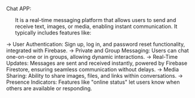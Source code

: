 Chat APP:
<ul>It is a real-time messaging platform that allows users to send and receive text, images, or media, enabling instant communication. It typically includes features like:</ul>
<l>-> User Authentication: Sign up, log in, and password reset functionality, integrated with Firebase.</l>
<l>-> Private and Group Messaging: Users can chat one-on-one or in groups, allowing dynamic interactions.</l>
<l>-> Real-Time Updates: Messages are sent and received instantly, powered by Firebase Firestore, ensuring seamless communication without delays.</l>
<l>-> Media Sharing: Ability to share images, files, and links within conversations.</l>
<l>-> Presence Indicators: Features like "online status" let users know when others are available or responding.</l>

